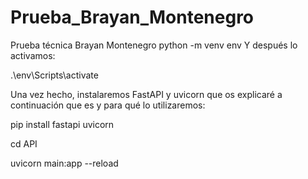 # Prueba_Brayan_Montenegro
Prueba técnica Brayan Montenegro
python -m venv env
Y después lo activamos:

.\env\Scripts\activate

Una vez hecho, instalaremos FastAPI y uvicorn que os explicaré a continuación que es y para qué lo utilizaremos:

pip install fastapi uvicorn

cd API

uvicorn main:app --reload